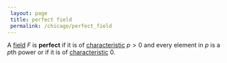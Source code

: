 ```yaml
---
 layout: page
 title: perfect field
 permalink: /chicago/perfect_field
---
```

A [field](https://mathgloss.github.io/MathGloss/chicago/field) $F$ is **perfect** if it is of [characteristic](https://mathgloss.github.io/MathGloss/chicago/characteristic_of_a_field) $p>0$ and every element in $p$ is a $p$th power or if it is of [characteristic](https://mathgloss.github.io/MathGloss/chicago/chatacteristic_of_a_field) $0$. 